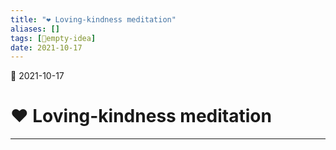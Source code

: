 ```yaml
---
title: "❤️ Loving-kindness meditation"
aliases: []
tags: [💭empty-idea]
date: 2021-10-17
---
```

🌱 2021-10-17
# ❤️ Loving-kindness meditation
___